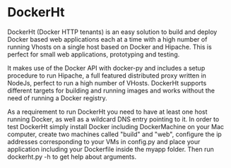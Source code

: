 # DockerHt

DockerHt (Docker HTTP tenants) is an easy solution to build and deploy Docker based web applications each at a time with a
high number of running Vhosts on a single host based on Docker and Hipache. This is perfect for small web applications,
prototyping and testing.

It makes use of the Docker API with docker-py and includes a setup procedure to run Hipache, a full featured distributed
proxy written in NodeJs, perfect to run a high number of VHosts. DockerHt supports different targets for building and running
images and works without the need of running a Docker registry.

As a requirement to run DockerHt you need to have at least one host running Docker, as well as a wildcard DNS entry pointing
to it. In order to test DockerHt simply install Docker including DockerMachine on your Mac computer, create two machines
called "build" and "web", configure the ip addresses corresponding to your VMs in config.py and place your application 
including your Dockerfile inside the myapp folder. Then run dockerht.py -h to get help about arguments.
